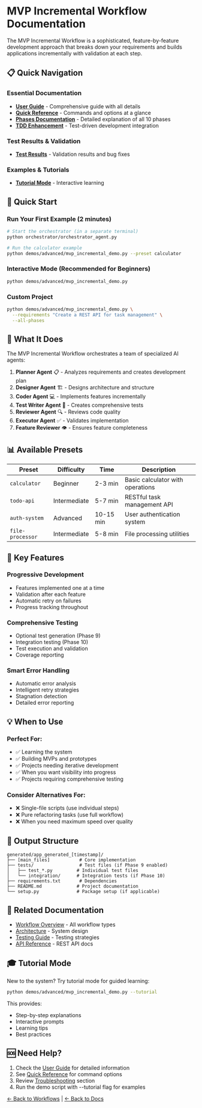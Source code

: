 # MVP Incremental Workflow Documentation

The MVP Incremental Workflow is a sophisticated, feature-by-feature development approach that breaks down your requirements and builds applications incrementally with validation at each step.

## 📋 Quick Navigation

### Essential Documentation
- **[User Guide](user-guide.md)** - Comprehensive guide with all details
- **[Quick Reference](quick-reference.md)** - Commands and options at a glance
- **[Phases Documentation](phases.md)** - Detailed explanation of all 10 phases
- **[TDD Enhancement](tdd-enhancement.md)** - Test-driven development integration

### Test Results & Validation
- **[Test Results](test-results.md)** - Validation results and bug fixes

### Examples & Tutorials
- **[Tutorial Mode](#tutorial-mode)** - Interactive learning

## 🚀 Quick Start

### Run Your First Example (2 minutes)
```bash
# Start the orchestrator (in a separate terminal)
python orchestrator/orchestrator_agent.py

# Run the calculator example
python demos/advanced/mvp_incremental_demo.py --preset calculator
```

### Interactive Mode (Recommended for Beginners)
```bash
python demos/advanced/mvp_incremental_demo.py
```

### Custom Project
```bash
python demos/advanced/mvp_incremental_demo.py \
  --requirements "Create a REST API for task management" \
  --all-phases
```

## 🎯 What It Does

The MVP Incremental Workflow orchestrates a team of specialized AI agents:

1. **Planner Agent** 📋 - Analyzes requirements and creates development plan
2. **Designer Agent** 🏗️ - Designs architecture and structure
3. **Coder Agent** 💻 - Implements features incrementally
4. **Test Writer Agent** 🧪 - Creates comprehensive tests
5. **Reviewer Agent** 🔍 - Reviews code quality
6. **Executor Agent** ✅ - Validates implementation
7. **Feature Reviewer** 👁️ - Ensures feature completeness

## 📊 Available Presets

| Preset | Difficulty | Time | Description |
|--------|-----------|------|-------------|
| `calculator` | Beginner | 2-3 min | Basic calculator with operations |
| `todo-api` | Intermediate | 5-7 min | RESTful task management API |
| `auth-system` | Advanced | 10-15 min | User authentication system |
| `file-processor` | Intermediate | 5-8 min | File processing utilities |

## 🔧 Key Features

### Progressive Development
- Features implemented one at a time
- Validation after each feature
- Automatic retry on failures
- Progress tracking throughout

### Comprehensive Testing
- Optional test generation (Phase 9)
- Integration testing (Phase 10)
- Test execution and validation
- Coverage reporting

### Smart Error Handling
- Automatic error analysis
- Intelligent retry strategies
- Stagnation detection
- Detailed error reporting

## 💡 When to Use

### Perfect For:
- ✅ Learning the system
- ✅ Building MVPs and prototypes
- ✅ Projects needing iterative development
- ✅ When you want visibility into progress
- ✅ Projects requiring comprehensive testing

### Consider Alternatives For:
- ❌ Single-file scripts (use individual steps)
- ❌ Pure refactoring tasks (use full workflow)
- ❌ When you need maximum speed over quality

## 📁 Output Structure

```
generated/app_generated_[timestamp]/
├── [main_files]           # Core implementation
├── tests/                 # Test files (if Phase 9 enabled)
│   ├── test_*.py         # Individual test files
│   └── integration/      # Integration tests (if Phase 10)
├── requirements.txt       # Dependencies
├── README.md             # Project documentation
└── setup.py              # Package setup (if applicable)
```

## 🔗 Related Documentation

- [Workflow Overview](../README.md) - All workflow types
- [Architecture](../../developer-guide/architecture/README.md) - System design
- [Testing Guide](../../developer-guide/testing-guide.md) - Testing strategies
- [API Reference](../../reference/api-reference.md) - REST API docs

## 🎓 Tutorial Mode

New to the system? Try tutorial mode for guided learning:

```bash
python demos/advanced/mvp_incremental_demo.py --tutorial
```

This provides:
- Step-by-step explanations
- Interactive prompts
- Learning tips
- Best practices

## 🆘 Need Help?

1. Check the [User Guide](user-guide.md) for detailed information
2. See [Quick Reference](quick-reference.md) for command options
3. Review [Troubleshooting](user-guide.md#troubleshooting) section
4. Run the demo script with --tutorial flag for examples

[← Back to Workflows](../README.md) | [← Back to Docs](../../README.md)